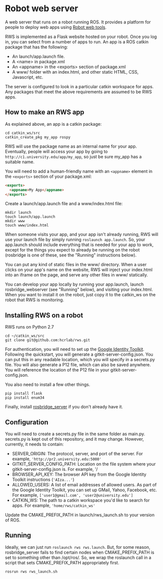 # Robot web server

A web server that runs on a robot running ROS. It provides a platform for people to deploy web apps using [Robot web tools](http://robotwebtools.org/).

RWS is implemented as a Flask website hosted on your robot. Once you log in, you can select from a number of apps to run. An app is a ROS catkin package that has the following:
* An launch/app.launch file.
* A &lt;name&gt; in package.xml
* An &lt;appname&gt; in the &lt;exports&gt; section of package.xml
* A www/ folder with an index.html, and other static HTML, CSS, Javascript, etc.

The server is configured to look in a particular catkin workspace for apps. Any packages that meet the above requirements are assumed to be RWS apps.

## How to make an RWS app
As explained above, an app is a catkin package:
```
cd catkin_ws/src
catkin_create_pkg my_app rospy
```

RWS will use the package name as an internal name for your app. Eventually, people will access your app by going to `http://c1.university.edu/app/my_app`, so just be sure my_app has a suitable name.

You will need to add a human-friendly name with an `<appname>` element in the `<exports>` section of your package.xml:
```html
<exports>
  <appname>My App</appname>
</exports>
```

Create a launch/app.launch file and a www/index.html file:
```
mkdir launch
touch launch/app.launch
mkdir www
touch www/index.html
```

When someone visits your app, and your app isn't already running, RWS will use your launch file by simply running `roslaunch app.launch`. So, your app.launch should include everything that is needed for your app to work, except for the things you expect to already be running on the robot (rosbridge is one of these, see the "Running" instructions below).

You can put any kind of static files in the www/ directory. When a user clicks on your app's name on the website, RWS will inject your index.html into an iframe on the page, and serve any other files in www/ statically.

You can develop your app locally by running your app.launch, launch rosbridge_webserver (see "Running" below), and visiting your index.html. When you want to install it on the robot, just copy it to the catkin_ws on the robot that RWS is monitoring.

## Installing RWS on a robot
RWS runs on Python 2.7

```
cd ~/catkin_ws/src
git clone git@github.com:hcrlab/rws.git
```

For authentication, you will need to set up the [Google Identity Toolkit](https://developers.google.com/identity-toolkit/quickstart/python). Following the quickstart, you will generate a gitkit-server-config.json. You can put this in any readable location, which you will specify in a secrets.py file. You will also generate a P12 file, which can also be saved anywhere. You will reference the location of the P12 file in your gitkit-server-config.json.

You also need to install a few other things.
```
pip install flask
pip install enum34
```

Finally, install [rosbridge_server](http://wiki.ros.org/rosbridge_server) if you don't already have it.

## Configuration
You will need to create a secrets.py file in the same folder as main.py. secrets.py is kept out of this repository, and it may change. However, currently, it needs to contain:
* SERVER_ORIGIN: The protocol, server, and port of the server. For example, `'http://pr2.university.edu:5000'`
* GITKIT_SERVER_CONFIG_PATH: Location on the file system where your gitkit-server-config.json is. For example, '/
* BROWSER_API_KEY: The browser API key from the Google Identity Toolkit instructions (`'AIza...'`)
* ALLOWED_USERS: A list of email addresses of allowed users. As part of the Google Identity Toolkit, you can set up GMail, Yahoo, Facebook, etc. For example, `['user1@gmail.com', 'user2@university.edu']`
* CATKIN_WS: The path to a catkin workspace you'd like to search for apps. For example, `'home/rws/catkin_ws'`

Update the CMAKE_PREFIX_PATH in launch/rws_launch.sh to your version of ROS.

## Running
Ideally, we can just run `roslaunch rws rws.launch`. But, for some reason, rosbridge_server fails to find certain nodes when CMAKE_PREFIX_PATH is set to something other than /opt/ros/<distro>. So, we wrap the roslaunch call in a script that sets CMAKE_PREFIX_PATH appropriately first.

`rosrun rws rws_launch.sh`
